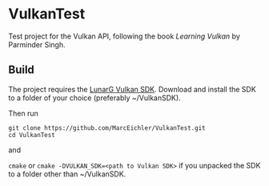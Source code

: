 # VulkanTest

Test project for the Vulkan API, following the book *Learning Vulkan* by 
Parminder Singh.

## Build
The project requires the 
[LunarG Vulkan SDK](https://www.lunarg.com/vulkan-sdk/).
Download and install the SDK to a folder of your choice 
(preferably ~/VulkanSDK).

Then run
```
git clone https://github.com/MarcEichler/VulkanTest.git
cd VulkanTest
```

and

`cmake` or `cmake -DVULKAN_SDK=<path to Vulkan SDK>` if you unpacked the 
SDK to a folder other than ~/VulkanSDK.